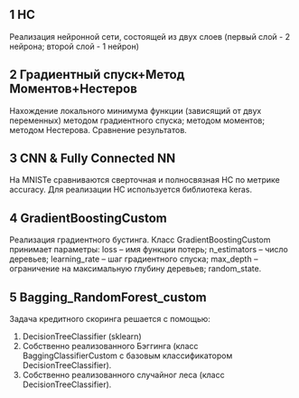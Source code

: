 ## 1 НС
Реализация нейронной сети, состоящей из двух слоев (первый слой - 2 нейрона; второй слой - 1 нейрон)

## 2 Градиентный спуск+Метод Моментов+Нестеров
Нахождение локального минимума функции (зависящий от двух переменных) методом градиентного спуска; методом моментов; методом Нестерова. Сравнение результатов.

## 3 CNN & Fully Connected NN
На MNISTe сравниваются сверточная и полносвязная НС по метрике accuracy. Для реализации НС используется библиотека keras.

## 4 GradientBoostingCustom
Реализация градиентного бустинга. Класс GradientBoostingCustom принимает параметры:
loss – имя функции потерь;
n_estimators – число деревьев;
learning_rate – шаг градиентного спуска;
max_depth – ограничение на максимальную глубину деревьев;
random_state.

## 5 Bagging_RandomForest_custom
Задача кредитного скоринга решается с помощью: </n>
1) DecisionTreeClassifier (sklearn)
2) Cобственно реализованного Бэггинга (класс BaggingClassifierCustom с базовым классификатором DecisionTreeClassifier).
3) Собственно реализованного случайног леса (класс DecisionTreeClassifier).
